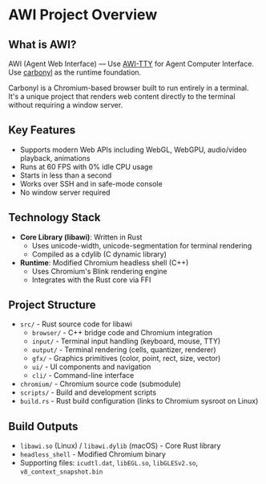 # AWI Project Overview

## What is AWI?

AWI (Agent Web Interface) — Use [AWI-TTY](docs/PRD/AWI-TTY.md) for Agent Computer Interface. Use [carbonyl](https://github.com/fathyb/carbonyl) as the runtime foundation.

Carbonyl is a Chromium-based browser built to run entirely in a terminal. It's a unique project that renders web content directly to the terminal without requiring a window server.

## Key Features
- Supports modern Web APIs including WebGL, WebGPU, audio/video playback, animations
- Runs at 60 FPS with 0% idle CPU usage
- Starts in less than a second
- Works over SSH and in safe-mode console
- No window server required

## Technology Stack
- **Core Library (libawi)**: Written in Rust
  - Uses unicode-width, unicode-segmentation for terminal rendering
  - Compiled as a cdylib (C dynamic library)
- **Runtime**: Modified Chromium headless shell (C++)
  - Uses Chromium's Blink rendering engine
  - Integrates with the Rust core via FFI

## Project Structure
- `src/` - Rust source code for libawi
  - `browser/` - C++ bridge code and Chromium integration
  - `input/` - Terminal input handling (keyboard, mouse, TTY)
  - `output/` - Terminal rendering (cells, quantizer, renderer)
  - `gfx/` - Graphics primitives (color, point, rect, size, vector)
  - `ui/` - UI components and navigation
  - `cli/` - Command-line interface
- `chromium/` - Chromium source code (submodule)
- `scripts/` - Build and development scripts
- `build.rs` - Rust build configuration (links to Chromium sysroot on Linux)

## Build Outputs
- `libawi.so` (Linux) / `libawi.dylib` (macOS) - Core Rust library
- `headless_shell` - Modified Chromium binary
- Supporting files: `icudtl.dat`, `libEGL.so`, `libGLESv2.so`, `v8_context_snapshot.bin`